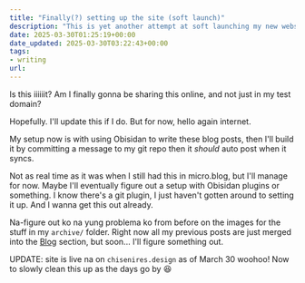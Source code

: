 ```yaml
---
title: "Finally(?) setting up the site (soft launch)"
description: "This is yet another attempt at soft launching my new website setup"
date: 2025-03-30T01:25:19+00:00
date_updated: 2025-03-30T03:22:43+00:00
tags: 
- writing
url: 
---
```


Is this iiiiiit? Am I finally gonna be sharing this online, and not just in my test domain?

Hopefully. I'll update this if I do. But for now, hello again internet.

My setup now is with using Obisidan to write these blog posts, then I'll build it by committing a message to my git repo then it _should_ auto post when it syncs.

Not as real time as it was when I still had this in micro.blog, but I'll manage for now. Maybe I'll eventually figure out a setup with Obisidan plugins or something. I know there's a git plugin, I just haven't gotten around to setting it up. And I wanna get this out already.

Na-figure out ko na yung problema ko from before on the images for the stuff in my `archive/` folder. Right now all my previous posts are just merged into the [Blog](/blog) section, but soon... I'll figure something out.

UPDATE: site is live na on `chisenires.design` as of March 30 woohoo! Now to slowly clean this up as the days go by 😆